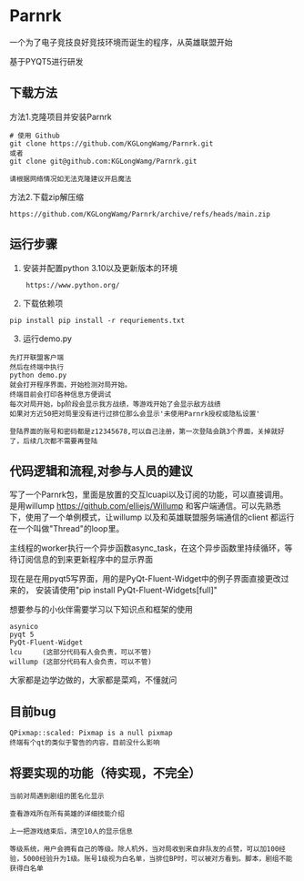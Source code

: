 # Parnrk
一个为了电子竞技良好竞技环境而诞生的程序，从英雄联盟开始

基于PYQT5进行研发

## 下载方法

方法1.克隆项目并安装Parnrk

```
# 使用 Github 
git clone https://github.com/KGLongWamg/Parnrk.git
或者
git clone git@github.com:KGLongWamg/Parnrk.git

请根据网络情况如无法克隆建议开启魔法
```

方法2.下载zip解压缩

```
https://github.com/KGLongWamg/Parnrk/archive/refs/heads/main.zip
```

## 运行步骤
1. 安装并配置python 3.10以及更新版本的环境
```
	https://www.python.org/
```
2. 下载依赖项 
```
pip install pip install -r requriements.txt
```



3. 运行demo.py
```
先打开联盟客户端
然后在终端中执行
python demo.py
就会打开程序界面，开始检测对局开始。
终端目前会打印各种信息方便调试
每次对局开始，bp阶段会显示我方战绩，等游戏开始了会显示敌方战绩
如果对方近50把对局里没有进行过排位那么会显示'未使用Parnrk授权或隐私设置'

登陆界面的账号和密码都是z12345678,可以自己注册，第一次登陆会跳3个界面，关掉就好了，后续几次都不需要再登陆

```

## 代码逻辑和流程,对参与人员的建议
写了一个Parnrk包，里面是放置的交互lcuapi以及订阅的功能，可以直接调用。
是用willump  https://github.com/elliejs/Willump 和客户端通信。可以先熟悉下，使用了一个单例模式，让willump 以及和英雄联盟服务端通信的client 都运行在一个叫做"Thread"的loop里。


主线程的worker执行一个异步函数async_task，在这个异步函数里持续循环，等待订阅信息的到来更新程序中的显示界面

现在是在用pyqt5写界面，用的是PyQt-Fluent-Widget中的例子界面直接更改过来的，
安装请使用"pip install PyQt-Fluent-Widgets[full]" 

想要参与的小伙伴需要学习以下知识点和框架的使用
```
asynico
pyqt 5
PyQt-Fluent-Widget
lcu 	(这部分代码有人会负责，可以不管)
willump	(这部分代码有人会负责，可以不管)
```
大家都是边学边做的，大家都是菜鸡，不懂就问

## 目前bug


```
QPixmap::scaled: Pixmap is a null pixmap
终端有个qt的类似于警告的内容，目前没什么影响
```


## 将要实现的功能（待实现，不完全）
```
当前对局遇到剧组的匿名化显示
```

```
查看游戏所在所有英雄的详细技能介绍
```

```
上一把游戏结束后，清空10人的显示信息
```

```
等级系统，用户会拥有自己的等级。除人机外，当对局收到来自非队友的点赞，可以加100经验，5000经验升为1级。账号1级视为白名单，当排位BP时，可以被对方看到。脚本，剧组不能获得白名单
```

